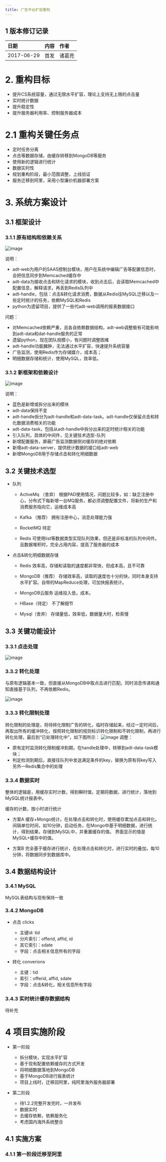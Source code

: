 ```yaml
---
title: 广告平台扩容重构
---
```


## 1 版本修订记录

| 日期 | 内容 | 作者 |
|:-|:-|:-|
|2017-06-29|首发|诸葛亮|


# 2. 重构目标

- 提升CS系统容量，通过无限水平扩容，理论上支持无上限的点击量
- 实时统计数据
- 提升稳定性
- 提升服务器利用率、控制服务器成本

# 2.1 重构关键任务点

- 定时任务分离
- 点击等数据存储，由缓存转移到MongoDB等服务
- 使用新的逻辑进行统计
- 数据实时性
- 规划重构阶段，最小范围调整，上线验证
- 服务迁移到阿里，采用小型廉价机器部署方案

# 3. 系统方案设计
## 3.1 框架设计
### 3.1.1 原有结构和依赖关系
![image](/assets/images/cs_1.png)

说明：

- adt-web为用户的SAAS控制台模块，用户在系统中编辑广告等配置信息时，会把信息同步到Memcached缓存中
- adt-data为接收点击和转化请求的模块，收到点击后，会读取Memcached中配置信息，解释请求，再丢到Redis队列中
- adt-handle，包括：点击&转化请求消费，数据从Redis往MySQL迁移以及一些定时统计的任务，依赖MySQL和Redis
- python为遗留项目，提供了一些代adt-web调用的报表数据接口

问题：

- 对Memcached依赖严重，且各自依赖数据结构，adt-web调整极有可能影响到adt-data和dat-handle服务的正常
- 遗留python，现在团队规模小，有问题时调整困难
- adt-handle功能臃肿，无法通过水平扩容，快速提升系统容量
- 广告监测，使用Redis作为存储媒介，成本高；
- 明细数据存储和统计，使用MySQL，效率低。

### 3.1.2 新框架和依赖设计

![image](/assets/images/cs_2.png)

说明：

- 蓝色是新增或拆分出来的模块
- adt-data保持不变
- adt-handle拆分为adt-handle和adt-data-task。adt-handle仅保留点击和转化数据消费相关的功能
- adt-data-task，包括从adt-handle中拆分出来的定时统计相关的功能
- 引入队列，具体的中间件，见关键技术选型-队列
- 新增配置服务，屏蔽广告监测数据侧对缓存的绝对依赖
- 新增adt-data-server，提供统计数据的接口给adt-web
- 新增MongoDB用于存储点击和转化明细数据

## 3.2 关键技术选型

- 队列
  - ActiveMq （舍弃）
    根据PAD使用情况，问题比较多，如：缺乏注册中心，分布式下每新增一台MQ服务，都必须调整配置文件，将新的生产和消费服务指向它，运维成本高

  - Kafka （推荐）
    拥有注册中心，消息处理能力强

  - RocketMQ
    待定

  - Redis
    可使用list等数据类型实现队列效果，但还是非标准的队列中间件。且数据堆积时，完全占用内容，提高了服务器的成本

- 点击&转化明细数据存储
  - Redis
    效率高，存储和读取的速度都非常快，但成本高，且不可靠

  - MongoDB（推荐）
    存储效率高，读取的速度也十分的快，同时本身支持水平扩容。自带的MapReduce处理，可加快报表统计。

  - MongoDB云服务
    运维投入低，成本。

  - HBase（待定）
    不了解细节

  - Mysql（舍弃）
    存储量低，效率低，数据量大时，检索慢

## 3.3 关键功能设计

### 3.3.1 点击处理
![image](/assets/images/cs_3.png)

### 3.3.2 转化处理

与原有逻辑基本一致，但直接从MongoDB中取点击进行匹配。同时消息传递和通知直接基于队列，不再依赖Redis。

![image](/assets/images/cs_4.png)

### 3.3.3 转化限制处理

转化限制的处理是，将待转化限制广告的转化，临时存储起来，经过一定时间后，再取出所有的缓冲转化，按照转化限制的规则标识转化限制和不转化限制，再进行转化处理，最后到“已处理转化中”，如下图所示：
![image](/assets/images/cs_5.png)
调整：
- 原有定时监测转化限制缓冲到期，在handle处理中，转移到adt-data-task模块；
- 判定检测到期后，直接往队列中发送满足条件的key，替换为原有将key写入另外一Redis集合中的处理

### 3.3.4 数据实时

整体的逻辑是，用缓存实时计数，得到瞬时值，定期将数据，进行统计，落地到MySQL统计报表中。

缓存的计数，按小时进行统计

- 方案A
缓存+Mongo统计。在处理点击和转化时，使用缓存累加点击和转化。间隔单位时间，如10分钟，启动任务，在Mongo中基于明细数据，进行统计，得到结果，存储到MySQL中，并重置缓存的值。
界面显示的值是MySQL+缓存中的值。

- 方案B
完全基于缓存进行统计，在处理点击和转化时，进行实时的叠加，每10分钟，将数据同步到数据库中。

## 3.4 数据结构设计

### 3.4.1 MySQL 

MySQL表结构与现有保持一致

### 3.4.2 MongoDB
- 点击 clicks
  - 主键id: tid
  - 分片索引：offerid, affid, id
  - 其它索引：sdate
  - 字段：点击相关信息所有的字段

- 转化 converions
  - 主键：tid
  - 索引：offerid, affid, sdate
  - 字段：点击&转化，相关信息所有字段

### 3.4.3 实时统计缓存数据结构

待补充

# 4 项目实施阶段

- 第一阶段
  - 拆分模块，实现水平扩容
  - 基于现有配置依赖缓存的方式开发
  - 将明细数据落地到MongoDB
  - 基于MongoDB进行报表统计
  - 项目上线时，迁移回阿里，纯阿里海外服务器部署

- 第二阶段
  - 待1.2.2完整开发完时，一并发布
  - 数据实时
  - 去缓存依赖，依赖服务化
  - 考虑国内海外系统整合

## 4.1 实施方案

### 4.1.1 第一阶段迁移至阿里